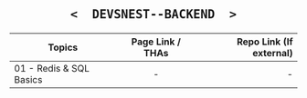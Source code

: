 <p align="center">

   <h2 align="center">
     <pre><samp><&nbsp; DEVSNEST--BACKEND &nbsp;></samp></pre>
   </h2>

| Topics                  | Page Link / THAs | Repo Link (If external) |
| ----------------------- | :--------------: | ----------------------: |
| 01 - Redis & SQL Basics |        -         |                       - |

</p>
